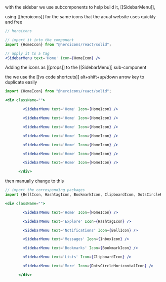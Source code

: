 with the sidebar we use subcomponents to help build it, [[SidebarMenu]], 

using [[heroicons]] for the same icons that the acual website uses quickly and free

```jsx
// heroicons

// import it into the component
import {HomeIcon} from "@heroicons/react/solid";

// apply it to a tag
<SidebarMenu text='Home' Icon={HomeIcon} />
```

Adding the icons as [[props]] to the [[SidebarMenu]] sub-component 

the we use the [[vs code shortcuts]] alt+shift+up/down arrow key to duplicate easily

```jsx
import {HomeIcon} from "@heroicons/react/solid";

<div className="">

        <SidebarMenu text='Home' Icon={HomeIcon} />

        <SidebarMenu text='Home' Icon={HomeIcon} />

        <SidebarMenu text='Home' Icon={HomeIcon} />

        <SidebarMenu text='Home' Icon={HomeIcon} />

        <SidebarMenu text='Home' Icon={HomeIcon} />

        <SidebarMenu text='Home' Icon={HomeIcon} />

        <SidebarMenu text='Home' Icon={HomeIcon} />

      </div>
```

then manually change to this 

```jsx
// import the corresponding packages
import {BellIcon, HashtagIcon, BookmarkIcon, ClipboardIcon, DotsCircleHorizontalIcon, HomeIcon, InboxIcon} from "@heroicons/react/solid";

<div className="">

        <SidebarMenu text='Home' Icon={HomeIcon} />

        <SidebarMenu text='Explore' Icon={HashtagIcon} />

        <SidebarMenu text='Notifications' Icon={BellIcon} />

        <SidebarMenu text='Messages' Icon={InboxIcon} />

        <SidebarMenu text='Bookmarks' Icon={BookmarkIcon} />

        <SidebarMenu text='Lists' Icon={ClipboardIcon} />

        <SidebarMenu text='More' Icon={DotsCircleHorizontalIcon} />

      </div>

```

